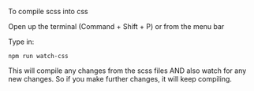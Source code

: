 To compile scss into css

Open up the terminal (Command + Shift + P) or from the menu bar

Type in:

    npm run watch-css

This will compile any changes from the scss files AND also watch for any new changes. So if you make further changes, it will keep compiling.